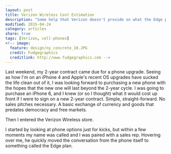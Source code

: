 ```yaml
---
layout: post
title: Verizon Wireless Cost Estimation
description: "Some help that Verizon doesn't provide on what the Edge plan is."
modified: 2015-04-24
category: articles
share: true
tags: [Verizon, cell-phones]
<!-- image:
  feature: design/ny_concrete_10.JPG
  credit: Fudgegraphics
  creditlink: http://www.fudgegraphics.com -->
---
```

 
Last weekend, my 2-year contract came due for a phone upgrade.  Seeing as how I'm on an iPhone 4 and Apple's recent OS upgrades have sucked the life clean out of it, I was looking forward to purchasing a new phone with the hopes that the new one will last beyond the 2-year cycle.  I was going to purchase an iPhone 6, and I knew (or so I thought) what it would cost up front if I were to sign on a new 2-year contract.  Simple, straight-forward.  No sales pitches necessary.  A basic exchange of currency and goods that predates democracy and free markets.

Then I entered the Verizon Wireless store.

I started by looking at phone options just for kicks, but within a few moments my name was called and I was paired with a sales rep.  Hovering over me, he quickly moved the conversation from the phone itself to something called the Edge plan.  





<script>
  (function(i,s,o,g,r,a,m){i['GoogleAnalyticsObject']=r;i[r]=i[r]||function(){
  (i[r].q=i[r].q||[]).push(arguments)},i[r].l=1*new Date();a=s.createElement(o),
  m=s.getElementsByTagName(o)[0];a.async=1;a.src=g;m.parentNode.insertBefore(a,m)
  })(window,document,'script','//www.google-analytics.com/analytics.js','ga');

  ga('create', 'UA-58835878-1', 'auto');
  ga('send', 'pageview');

</script>
